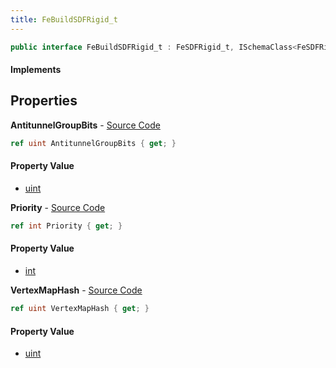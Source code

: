 ```yaml
---
title: FeBuildSDFRigid_t
---
```


```csharp
public interface FeBuildSDFRigid_t : FeSDFRigid_t, ISchemaClass<FeSDFRigid_t>, ISchemaClass<FeBuildSDFRigid_t>, ISchemaField, ISchemaClass, INativeHandle
```

#### Implements

## Properties

**AntitunnelGroupBits** - [Source Code](https://github.com/swiftly-solution/swiftlys2/blob/master/managed/src/SwiftlyS2.Generated/Schemas/Interfaces/FeBuildSDFRigid_t.cs#L20)

```csharp
ref uint AntitunnelGroupBits { get; }
```

#### Property Value

- [uint](https://learn.microsoft.com/dotnet/api/system.uint32)

**Priority** - [Source Code](https://github.com/swiftly-solution/swiftlys2/blob/master/managed/src/SwiftlyS2.Generated/Schemas/Interfaces/FeBuildSDFRigid_t.cs#L16)

```csharp
ref int Priority { get; }
```

#### Property Value

- [int](https://learn.microsoft.com/dotnet/api/system.int32)

**VertexMapHash** - [Source Code](https://github.com/swiftly-solution/swiftlys2/blob/master/managed/src/SwiftlyS2.Generated/Schemas/Interfaces/FeBuildSDFRigid_t.cs#L18)

```csharp
ref uint VertexMapHash { get; }
```

#### Property Value

- [uint](https://learn.microsoft.com/dotnet/api/system.uint32)

